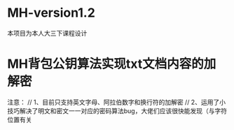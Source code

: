 # MH-version1.2
本项目为本人大三下课程设计
# MH背包公钥算法实现txt文档内容的加解密
注意： 
// 1、目前只支持英文字母、阿拉伯数字和换行符的加解密
// 2、运用了小技巧解决了明文和密文一一对应的密码算法bug，大佬们应该很快能发现（与字符位置有关
